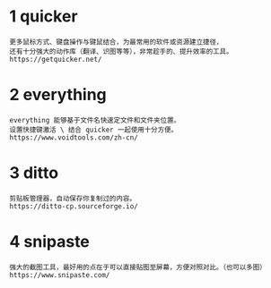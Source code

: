 # 1 quicker
    更多鼠标方式、键盘操作与键鼠结合，为最常用的软件或资源建立捷径，
    还有十分强大的动作库（翻译、识图等等），非常趁手的、提升效率的工具。
    https://getquicker.net/


# 2 everything
    everything 能够基于文件名快速定文件和文件夹位置。
    设置快捷键激活 \ 结合 quicker 一起使用十分方便。
    https://www.voidtools.com/zh-cn/

# 3 ditto
    剪贴板管理器，自动保存你复制过的内容。
    https://ditto-cp.sourceforge.io/

# 4 snipaste
    强大的截图工具，最好用的点在于可以直接贴图至屏幕，方便对照对比。（也可以多图）
    https://www.snipaste.com/